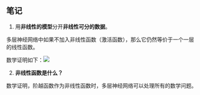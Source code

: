 
## 笔记
1. 用**非线性的模型**分开**非线性可分的数据**。

多层神经网络中如果不加入非线性函数（激活函数），那么它仍然等价于一个一层的线性函数。

数学证明如下：![](Pasted%20image%2020211202184716.png)

2. **非线性函数是什么？**

数学证明，阶越函数作为非线性函数时，多层神经网络可以处理所有的数学问题。

